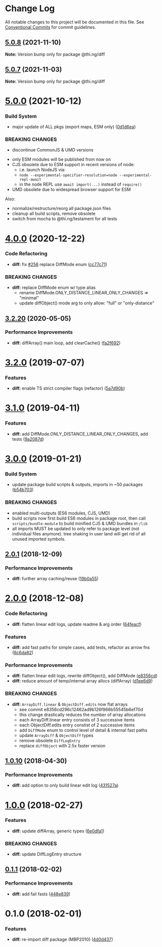 # Change Log

All notable changes to this project will be documented in this file.
See [Conventional Commits](https://conventionalcommits.org) for commit guidelines.

## [5.0.8](https://github.com/thi-ng/umbrella/compare/@thi.ng/diff@5.0.7...@thi.ng/diff@5.0.8) (2021-11-10)

**Note:** Version bump only for package @thi.ng/diff





## [5.0.7](https://github.com/thi-ng/umbrella/compare/@thi.ng/diff@5.0.6...@thi.ng/diff@5.0.7) (2021-11-03)

**Note:** Version bump only for package @thi.ng/diff





# [5.0.0](https://github.com/thi-ng/umbrella/compare/@thi.ng/diff@4.0.13...@thi.ng/diff@5.0.0) (2021-10-12)


### Build System

* major update of ALL pkgs (export maps, ESM only) ([0d1d6ea](https://github.com/thi-ng/umbrella/commit/0d1d6ea9fab2a645d6c5f2bf2591459b939c09b6))


### BREAKING CHANGES

* discontinue CommonJS & UMD versions

- only ESM modules will be published from now on
- CJS obsolete due to ESM support in recent versions of node:
  - i.e. launch NodeJS via:
  - `node --experimental-specifier-resolution=node --experimental-repl-await`
  - in the node REPL use `await import(...)` instead of `require()`
- UMD obsolete due to widespread browser support for ESM

Also:
- normalize/restructure/reorg all package.json files
- cleanup all build scripts, remove obsolete
- switch from mocha to @thi.ng/testament for all tests






#  [4.0.0](https://github.com/thi-ng/umbrella/compare/@thi.ng/diff@3.2.35...@thi.ng/diff@4.0.0) (2020-12-22)

###  Code Refactoring

- **diff:** fix [#256](https://github.com/thi-ng/umbrella/issues/256) replace DiffMode enum ([cc77c71](https://github.com/thi-ng/umbrella/commit/cc77c711746eabebb4af58421282c50830613915))

###  BREAKING CHANGES

- **diff:** replace DiffMode enum w/ type alias
    - rename DiffMode.ONLY_DISTANCE_LINEAR_ONLY_CHANGES => "minimal"
    - update diffObject() mode arg to only allow: "full" or "only-distance"

##  [3.2.20](https://github.com/thi-ng/umbrella/compare/@thi.ng/diff@3.2.19...@thi.ng/diff@3.2.20) (2020-05-05)

###  Performance Improvements

- **diff:** diffArray() main loop, add clearCache() ([fa2f692](https://github.com/thi-ng/umbrella/commit/fa2f692ad1c469aa3e5f62857db746341b5fdac7))

#  [3.2.0](https://github.com/thi-ng/umbrella/compare/@thi.ng/diff@3.1.3...@thi.ng/diff@3.2.0) (2019-07-07)

###  Features

- **diff:** enable TS strict compiler flags (refactor) ([5a7d90b](https://github.com/thi-ng/umbrella/commit/5a7d90b))

#  [3.1.0](https://github.com/thi-ng/umbrella/compare/@thi.ng/diff@3.0.6...@thi.ng/diff@3.1.0) (2019-04-11)

###  Features

- **diff:** add DiffMode.ONLY_DISTANCE_LINEAR_ONLY_CHANGES, add tests ([9a2087d](https://github.com/thi-ng/umbrella/commit/9a2087d))

#  [3.0.0](https://github.com/thi-ng/umbrella/compare/@thi.ng/diff@2.0.2...@thi.ng/diff@3.0.0) (2019-01-21)

###  Build System

- update package build scripts & outputs, imports in ~50 packages ([b54b703](https://github.com/thi-ng/umbrella/commit/b54b703))

###  BREAKING CHANGES

- enabled multi-outputs (ES6 modules, CJS, UMD)
- build scripts now first build ES6 modules in package root, then call   `scripts/bundle-module` to build minified CJS & UMD bundles in `/lib`
- all imports MUST be updated to only refer to package level   (not individual files anymore). tree shaking in user land will get rid of   all unused imported symbols.

##  [2.0.1](https://github.com/thi-ng/umbrella/compare/@thi.ng/diff@2.0.0...@thi.ng/diff@2.0.1) (2018-12-09)

###  Performance Improvements

- **diff:** further array caching/reuse ([19b0a55](https://github.com/thi-ng/umbrella/commit/19b0a55))

#  [2.0.0](https://github.com/thi-ng/umbrella/compare/@thi.ng/diff@1.1.4...@thi.ng/diff@2.0.0) (2018-12-08)

###  Code Refactoring

- **diff:** flatten linear edit logs, update readme & arg order ([64feacf](https://github.com/thi-ng/umbrella/commit/64feacf))

###  Features

- **diff:** add fast paths for simple cases, add tests, refactor as arrow fns ([6c6da82](https://github.com/thi-ng/umbrella/commit/6c6da82))

###  Performance Improvements

- **diff:** flatten linear edit logs, rewrite diffObject(), add DiffMode ([e8356cd](https://github.com/thi-ng/umbrella/commit/e8356cd))
- **diff:** reduce amount of temp/internal array allocs (diffArray) ([d1ee6d9](https://github.com/thi-ng/umbrella/commit/d1ee6d9))

###  BREAKING CHANGES

- **diff:** `ArrayDiff.linear` & `ObjectDiff.edits` now flat arrays
    - see commit e8356cd296c12462ad9b126f966b55545b6ef70d
    - this change drastically reduces the number of array allocations
    - each ArrayDiff.linear entry consists of 3 successive items
    - each ObjectDiff.edits entry constist of 2 successive items
    - add `DiffMode` enum to control level of detail & internal fast paths
    - update `ArrayDiff` & `ObjectDiff` types
    - remove obsolete `DiffLogEntry`
    - replace `diffObject` with 2.5x faster version

##  [1.0.10](https://github.com/thi-ng/umbrella/compare/@thi.ng/diff@1.0.9...@thi.ng/diff@1.0.10) (2018-04-30)

###  Performance Improvements

- **diff:** add option to only build linear edit log ([431527a](https://github.com/thi-ng/umbrella/commit/431527a))

#  [1.0.0](https://github.com/thi-ng/umbrella/compare/@thi.ng/diff@0.1.3...@thi.ng/diff@1.0.0) (2018-02-27)

###  Features

- **diff:** update diffArray, generic types ([6e0dfa1](https://github.com/thi-ng/umbrella/commit/6e0dfa1))

###  BREAKING CHANGES

- **diff:** update DiffLogEntry structure

##  [0.1.1](https://github.com/thi-ng/umbrella/compare/@thi.ng/diff@0.1.0...@thi.ng/diff@0.1.1) (2018-02-02)

###  Performance Improvements

- **diff:** add fail fasts ([448e839](https://github.com/thi-ng/umbrella/commit/448e839))

#  0.1.0 (2018-02-01)

###  Features

- **diff:** re-import diff package (MBP2010) ([4d0d437](https://github.com/thi-ng/umbrella/commit/4d0d437))
